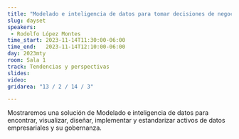 ```yaml
---
title: "Modelado e inteligencia de datos para tomar decisiones de negocio acertadas, presentado por Dayset"
slug: dayset
speakers:
 - Rodolfo López Montes
time_start: 2023-11-14T11:30:00-06:00
time_end:   2023-11-14T12:10:00-06:00
day: 2023mty
room: Sala 1 
track: Tendencias y perspectivas
slides: 
video: 
gridarea: "13 / 2 / 14 / 3"

---
```


Mostraremos una solución de Modelado e inteligencia de datos para encontrar, visualizar, diseñar, implementar y estandarizar activos de datos empresariales y su gobernanza.
